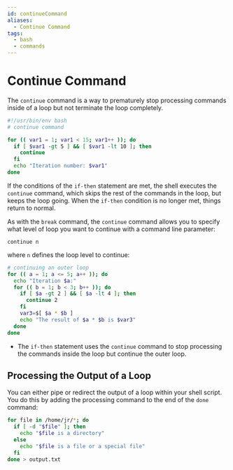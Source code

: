 ```yaml
---
id: continueCommand
aliases:
  - Continue Command
tags:
  - bash
  - commands
---
```


# Continue Command

The `continue` command is a way to prematurely stop processing commands inside
of a loop but not terminate the loop completely.

```bash
#!/usr/bin/env bash
# continue command

for (( var1 = 1; var1 < 15; var1++ )); do
  if [ $var1 -gt 5 ] && [ $var1 -lt 10 ]; then
    continue
  fi
  echo "Iteration number: $var1"
done
```

If the conditions of the `if-then` statement are met, the shell executes the
`continue` command, which skips the rest of the commands in the loop, but keeps
the loop going. When the `if-then` condition is no longer met, things return to
normal.

As with the `break` command, the `continue` command allows you to specify what
level of loop you want to continue with a command line parameter:

`continue n`

where `n` defines the loop level to continue:

```bash
# continuing an outer loop
for (( a = 1; a <= 5; a++ )); do
  echo "Iteration $a:"
  for (( b = 1; b < 3; b++ )); do
    if [ $a -gt 2 ] && [ $a -lt 4 ]; then
      continue 2
    fi
    var3=$[ $a * $b ]
    echo "The result of $a * $b is $var3"
  done
done
```

- The `if-then` statement uses the `continue` command to stop processing the
  commands inside the loop but continue the outer loop.

## Processing the Output of a Loop

You can either pipe or redirect the output of a loop within your shell script.
You do this by adding the processing command to the end of the `done` command:

```bash
for file in /home/jr/*; do
  if [ -d "$file" ]; then
    echo "$file is a directory"
  else
    echo "$file is a file or a special file"
  fi
done > output.txt
```
